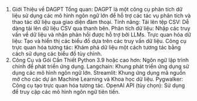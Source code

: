 1. Giới Thiệu về DAGPT
Tổng quan: DAGPT là một công cụ phân tích dữ liệu sử dụng các mô hình ngôn ngữ lớn để hỗ trợ các tác vụ phân tích và thao tác dữ liệu qua giao diện đàm thoại.
Tính năng:
Tải lên tệp CSV: Dễ dàng tải lên dữ liệu CSV qua thanh bên.
Phân tích dữ liệu: Nhập các truy vấn về dữ liệu và nhận phản hồi được hỗ trợ bởi LLMs.
Trực quan hóa dữ liệu: Tạo và hiển thị các biểu đồ dựa trên các truy vấn dữ liệu.
Công cụ trực quan hóa tương tác: Khám phá dữ liệu một cách tương tác bằng cách sử dụng các biểu đồ tùy chỉnh.
2. Công Cụ và Gói Cần Thiết
Python 3.9 hoặc cao hơn: Ngôn ngữ lập trình chính để phát triển ứng dụng.
Langchain: Khung phát triển ứng dụng sử dụng các mô hình ngôn ngữ lớn.
Streamlit: Khung ứng dụng mã nguồn mở cho các dự án Machine Learning và Khoa học dữ liệu.
Pygwalker: Công cụ tạo trực quan hóa tương tác.
OpenAI API (tùy chọn): Sử dụng để truy cập các mô hình ngôn ngữ tiên tiến.